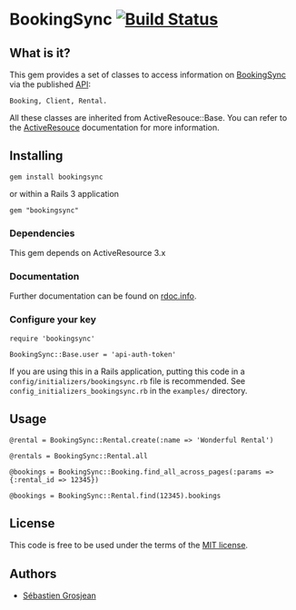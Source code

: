 # BookingSync [![Build Status](http://travis-ci.org/BookingSync/bookingsync-ruby.png)](http://travis-ci.org/BookingSync/bookingsync-ruby)

## What is it?

This gem provides a set of classes to access information on [BookingSync][bs] via the published [API][api]:

    Booking, Client, Rental.

All these classes are inherited from ActiveResouce::Base. You can refer to the [ActiveResouce][ar] documentation for more information.

## Installing

    gem install bookingsync

or within a Rails 3 application

    gem "bookingsync"

### Dependencies

This gem depends on ActiveResource 3.x

### Documentation

Further documentation can be found on [rdoc.info][rdoc].

### Configure your key

    require 'bookingsync'

    BookingSync::Base.user = 'api-auth-token'

If you are using this in a Rails application, putting this code in a `config/initializers/bookingsync.rb`
file is recommended. See `config_initializers_bookingsync.rb` in the `examples/` directory.

## Usage

    @rental = BookingSync::Rental.create(:name => 'Wonderful Rental')

    @rentals = BookingSync::Rental.all

    @bookings = BookingSync::Booking.find_all_across_pages(:params => {:rental_id => 12345})

    @bookings = BookingSync::Rental.find(12345).bookings

## License

This code is free to be used under the terms of the [MIT license][mit].

## Authors

* [Sébastien Grosjean][zencocoon]


[api]: http://www.bookingsync.com/en/documentation/api
[ar]: http://api.rubyonrails.org/classes/ActiveResource/Base.html
[bs]:  http://www.bookingsync.com
[rdoc]: http://rdoc.info/github/BookingSync/bookingsync-ruby/master/frames
[mit]:http://www.opensource.org/licenses/mit-license.php
[i]:  https://github.com/BookingSync/bookingsync-ruby/issues
[zencocoon]: https://github.com/ZenCocoon
